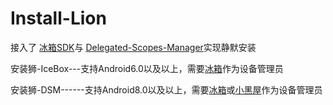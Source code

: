 # Install-Lion
接入了 [冰箱SDK](https://github.com/heruoxin/IceBox-SDK)与 [Delegated-Scopes-Manager](https://github.com/heruoxin/Delegated-Scopes-Manager)实现静默安装

安装狮-IceBox---支持Android6.0以及以上，需要[冰箱](https://www.coolapk.com/apk/com.catchingnow.icebox)作为设备管理员

安装狮-DSM------支持Android8.0以及以上，需要[冰箱](https://www.coolapk.com/apk/com.catchingnow.icebox)或[小黑屋](https://www.coolapk.com/apk/web1n.stopapp)作为设备管理员
